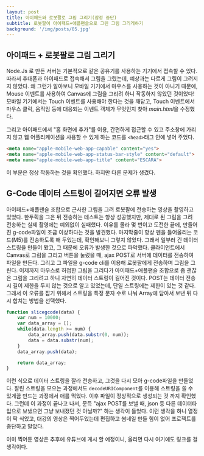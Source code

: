 ```yaml
---
layout: post
title: 아이패드와 로봇팔로 그림 그리기(잠정 중단)
subtitle: 로봇팔이 아이패드+애플팬슬으로 그린 그림 그리게하기
background: '/img/posts/05.jpg'
---
```


## 아이패드 + 로봇팔로 그림 그리기
Node.Js 로 만든 서버는 기본적으로 같은 공유기를 사용하는 기기에서 접속할 수 있다. 따라서 휴대폰과 아이패드로 접속해서 그림을 그렸는데, 예상과는 다르게 그림이 그려지지 않았다. 왜 그런가 알아보니 모바일 기기에서 마우스를 사용하는 것이 아니기 때문에, Mouse 이벤트를 사용하여 Canvas에 그림을 그리려 하니 작동하지 않았던 것이었다! 모바일 기기에서는 Touch 이벤트를 사용해야 한다는 것을 깨닫고, Touch 이벤트에서 마우스 클릭, 움직임 등에 대응되는 이벤트 객체가 무엇인지 찾아 *main.html*을 수정했다.

그리고 아이패드에서 "홈 화면에 추가"를 이용, 간편하게 접근할 수 있고 주소창에 가리지 않고 웹 어플리케이션을 사용할 수 있게 하는 코드를 ```<head>```태그 안에 넣어 주었다.

```html
<meta name="apple-mobile-web-app-capable" content="yes">
<meta name="apple-mobile-web-app-status-bar-style" content="default">
<meta name="apple-mobile-web-app-title" content="ESCARA">
```

이 부분은 정상 작동하는 것을 확인했다. 하지만 다른 문제가 생겼다.

## G-Code 데이터 스트링이 길어지면 오류 발생
아이패드+애플팬슬 조합으로 근사한 그림을 그려 로봇팔에 전송하는 영상을 촬영하고 있었다. 한두획을 그은 뒤 전송하는 테스트는 항상 성공했지만, 제대로 된 그림을 그려 전송하는 실제 촬영에는 예외없이 실패했다. 이유를 몰라 몇 번이고 도전한 끝에, 만들어진 g-code파일이 조금 이상하다는 것을 발견했다. 마지막줄이 항상 펜을 들어올리는 코드(M5)를 전송하도록 해 두었는데, 확인해보니 그렇지 않았다. 그래서 일부러 긴 데이터 스트링을 만들어 봤고, 그 때문에 오류가 발생한 것으로 파악했다. 클라이언트에서 Canvas로 그림을 그리고 버튼을 눌렀을 때, ajax POST로 서버에 데이터를 전송하여 파일을 만든다. 그리고 그 파일을 g-code cli를 이용해 로봇팔에게 전송하며 그림을 그린다. 이제까지 마우스로 허접한 그림을 그리다가 아이패드+애플팬슬 조합으로 좀 괜찮은 그림을 그리려고 하니 자연히 데이터 스트링이 길어진 것이다. POST는 데이터 전송시 길이 제한을 두지 않는 것으로 알고 있었는데, 단일 스트링에는 제한이 있는 것 같다. 그래서 이 오류를 잡기 위해서 스트링을 특정 문자 수로 나눠 Array에 담아서 보낸 뒤 다시 합치는 방법을 선택했다.

```js
function slicegcode(data) {
    var num = 10000;
    var data_array = [];
    while(data.length >= num) {
        data_array.push(data.substr(0, num));
        data = data.substr(num);
    }
    data_array.push(data);

    return data_array;
}
```

이런 식으로 데이터 스트링을 잘라 전송하고, 그것을 다시 모아 g-code파일을 만들었다. 잘린 스트링을 모으는 과정에서도 ```decodeURIComponent```를 이용해 스트링을 쓸 수 있게끔 만드는 과정에서 애를 먹었다. 이후 파일이 정상적으로 생성되는 것 까지 확인했다. 그런데 이 과정이 끝나고 나서, 문득 "ajax POST를 보낼 때, json 등 다른 데이터타입으로 보냈으면 그냥 보내졌던 것 아닐까?" 하는 생각이 들었다. 이런 생각을 하니 열정이 팍 식었고, 대강의 영상은 찍어두었는데 편집하고 썸네일 만들 힘이 없어 프로젝트를 중단하고 말았다.

이미 찍어둔 영상은 추후에 유튜브에 게시 할 예정이니, 올리면 다시 여기에도 링크를 걸 생각이다.